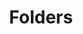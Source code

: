 ---
layout: "redirect"
redirect: "/docs/content-space/documents-repository/folders/folders.html"
title: "Folders"
mainPage: false
weight: 2
---